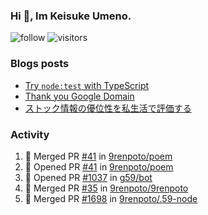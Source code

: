 ### Hi 👋, Im Keisuke Umeno.

<!--
**9renpoto/9renpoto** is a ✨ _special_ ✨ repository because its `README.md` (this file) appears on your GitHub profile.

Here are some ideas to get you started:

- 🔭 I’m currently working on ...
- 🌱 I’m currently learning ...
- 👯 I’m looking to collaborate on ...
- 🤔 I’m looking for help with ...
- 💬 Ask me about ...
- 📫 How to reach me: ...
- 😄 Pronouns: ...
- ⚡ Fun fact: ...
-->

![follow](https://img.shields.io/github/followers/9renpoto?label=Follow&style=social)
![visitors](https://komarev.com/ghpvc/?username=9renpoto&label=Profile%20views&color=0e75b6&style=flat)

### Blogs posts

<!-- BLOG-POST-LIST:START -->
- [Try `node:test` with TypeScript](https://9renpoto.win/entry/2023/07/23/node-test-runner)
- [Thank you Google Domain](https://9renpoto.win/entry/2023/07/08/new-domain)
- [ストック情報の優位性を私生活で評価する](https://9renpoto.win/entry/2023/05/28/stock)
<!-- BLOG-POST-LIST:END -->

### Activity

<!--START_SECTION:activity-->
1. 🎉 Merged PR [#41](https://github.com/9renpoto/poem/pull/41) in [9renpoto/poem](https://github.com/9renpoto/poem)
2. 💪 Opened PR [#41](https://github.com/9renpoto/poem/pull/41) in [9renpoto/poem](https://github.com/9renpoto/poem)
3. 💪 Opened PR [#1037](https://github.com/g59/bot/pull/1037) in [g59/bot](https://github.com/g59/bot)
4. 🎉 Merged PR [#35](https://github.com/9renpoto/9renpoto/pull/35) in [9renpoto/9renpoto](https://github.com/9renpoto/9renpoto)
5. 🎉 Merged PR [#1698](https://github.com/9renpoto/.59-node/pull/1698) in [9renpoto/.59-node](https://github.com/9renpoto/.59-node)
<!--END_SECTION:activity-->

<!--START_SECTION:waka-->
<!--END_SECTION:waka-->
